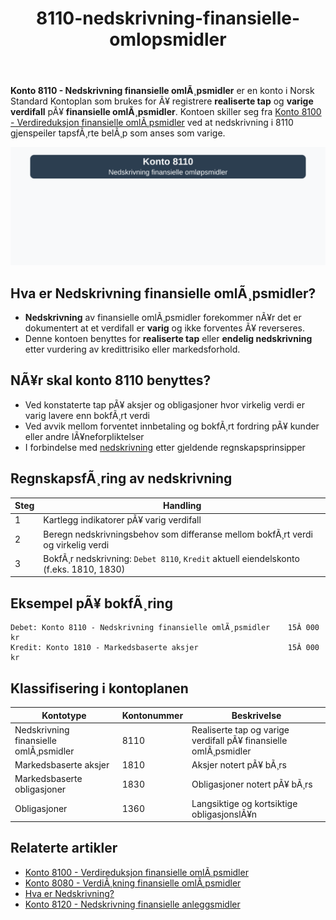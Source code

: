 ﻿---
title: "8110-nedskrivning-finansielle-omlopsmidler"
meta_title: "8110-nedskrivning-finansielle-omlopsmidler"
meta_description: '**Konto 8110 - Nedskrivning finansielle omlÃ¸psmidler** er en konto i Norsk Standard Kontoplan som brukes for Ã¥ registrere **realiserte tap** og **varige verdi...'
slug: 8110-nedskrivning-finansielle-omlopsmidler
type: blog
layout: pages/single
---

**Konto 8110 - Nedskrivning finansielle omlÃ¸psmidler** er en konto i Norsk Standard Kontoplan som brukes for Ã¥ registrere **realiserte tap** og **varige verdifall** pÃ¥ **finansielle omlÃ¸psmidler**. Kontoen skiller seg fra [Konto 8100 - Verdireduksjon finansielle omlÃ¸psmidler](/blogs/kontoplan/8100-verdireduksjon-finansielle-omlopsmidler "Konto 8100 - Verdireduksjon finansielle omlÃ¸psmidler") ved at nedskrivning i 8110 gjenspeiler tapsfÃ¸rte belÃ¸p som anses som varige.

![Illustrasjon av konto 8110 nedskrivning finansielle omlÃ¸psmidler](8110-nedskrivning-finansielle-omlopsmidler-image.svg)

## Hva er Nedskrivning finansielle omlÃ¸psmidler?

* **Nedskrivning** av finansielle omlÃ¸psmidler forekommer nÃ¥r det er dokumentert at et verdifall er **varig** og ikke forventes Ã¥ reverseres.
* Denne kontoen benyttes for **realiserte tap** eller **endelig nedskrivning** etter vurdering av kredittrisiko eller markedsforhold.

## NÃ¥r skal konto 8110 benyttes?

* Ved konstaterte tap pÃ¥ aksjer og obligasjoner hvor virkelig verdi er varig lavere enn bokfÃ¸rt verdi
* Ved avvik mellom forventet innbetaling og bokfÃ¸rt fordring pÃ¥ kunder eller andre lÃ¥neforpliktelser
* I forbindelse med [nedskrivning](/blogs/regnskap/hva-er-nedskrivning "Hva er Nedskrivning? Komplett Guide til Nedskrivning av Eiendeler") etter gjeldende regnskapsprinsipper

## RegnskapsfÃ¸ring av nedskrivning

| Steg | Handling                                                                                 |
|------|------------------------------------------------------------------------------------------|
| 1    | Kartlegg indikatorer pÃ¥ varig verdifall                                                 |
| 2    | Beregn nedskrivningsbehov som differanse mellom bokfÃ¸rt verdi og virkelig verdi         |
| 3    | BokfÃ¸r nedskrivning: `Debet 8110`, `Kredit` aktuell eiendelskonto (f.eks. 1810, 1830)     |

## Eksempel pÃ¥ bokfÃ¸ring

```plaintext
Debet: Konto 8110 - Nedskrivning finansielle omlÃ¸psmidler    15Â 000 kr
Kredit: Konto 1810 - Markedsbaserte aksjer                    15Â 000 kr
```

## Klassifisering i kontoplanen

| Kontotype                             | Kontonummer | Beskrivelse                                                   |
|---------------------------------------|-------------|---------------------------------------------------------------|
| Nedskrivning finansielle omlÃ¸psmidler | 8110        | Realiserte tap og varige verdifall pÃ¥ finansielle omlÃ¸psmidler |
| Markedsbaserte aksjer                 | 1810        | Aksjer notert pÃ¥ bÃ¸rs                                          |
| Markedsbaserte obligasjoner           | 1830        | Obligasjoner notert pÃ¥ bÃ¸rs                                    |
| Obligasjoner                          | 1360        | Langsiktige og kortsiktige obligasjonslÃ¥n                      |

## Relaterte artikler

* [Konto 8100 - Verdireduksjon finansielle omlÃ¸psmidler](/blogs/kontoplan/8100-verdireduksjon-finansielle-omlopsmidler "Konto 8100 - Verdireduksjon finansielle omlÃ¸psmidler")
* [Konto 8080 - VerdiÃ¸kning finansielle omlÃ¸psmidler](/blogs/kontoplan/8080-verdiokning-finansielle-omlopsmidler "Konto 8080 - VerdiÃ¸kning finansielle omlÃ¸psmidler")
* [Hva er Nedskrivning?](/blogs/regnskap/hva-er-nedskrivning "Hva er Nedskrivning? Komplett Guide til Nedskrivning av Eiendeler")
* [Konto 8120 - Nedskrivning finansielle anleggsmidler](/blogs/kontoplan/8120-nedskrivning-finansielle-anleggsmidler "Konto 8120 - Nedskrivning finansielle anleggsmidler")
